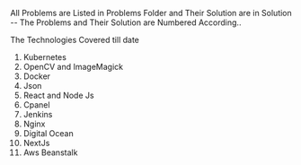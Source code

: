 All Problems are Listed in Problems Folder and Their Solution are in Solution
 -- The Problems and Their Solution are Numbered According..

The Technologies Covered till date
1. Kubernetes
2. OpenCV and ImageMagick
3. Docker
4. Json
5. React and Node Js
6. Cpanel
7. Jenkins
8. Nginx
9. Digital Ocean
10. NextJs
11. Aws Beanstalk

